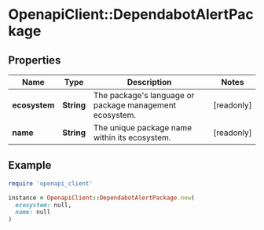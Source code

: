 # OpenapiClient::DependabotAlertPackage

## Properties

| Name | Type | Description | Notes |
| ---- | ---- | ----------- | ----- |
| **ecosystem** | **String** | The package&#39;s language or package management ecosystem. | [readonly] |
| **name** | **String** | The unique package name within its ecosystem. | [readonly] |

## Example

```ruby
require 'openapi_client'

instance = OpenapiClient::DependabotAlertPackage.new(
  ecosystem: null,
  name: null
)
```

